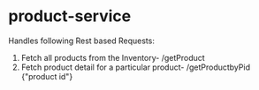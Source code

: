 # product-service

Handles following Rest based Requests:

1) Fetch all products from the Inventory- /getProduct
2) Fetch product detail for a particular product- /getProductbyPid {"product id"}
